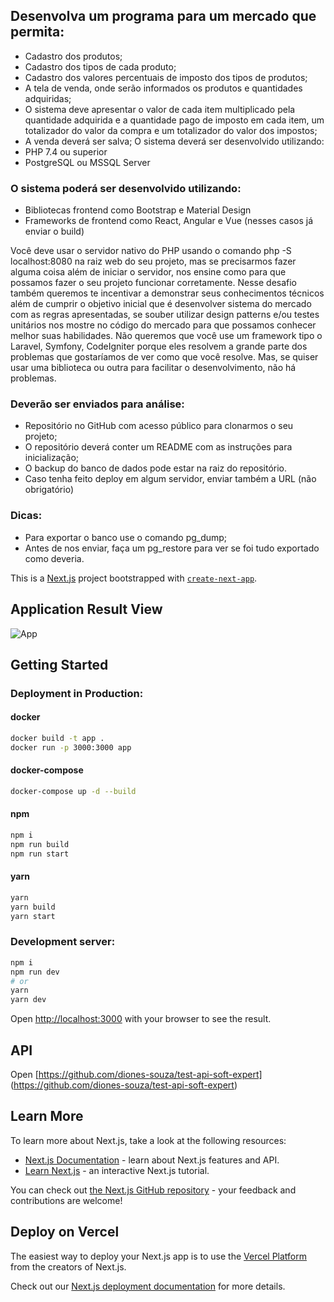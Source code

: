 ## Desenvolva um programa para um mercado que permita:

- Cadastro dos produtos;
- Cadastro dos tipos de cada produto;
- Cadastro dos valores percentuais de imposto dos tipos de produtos;
- A tela de venda, onde serão informados os produtos e quantidades adquiridas;
- O sistema deve apresentar o valor de cada item multiplicado pela quantidade adquirida e a quantidade pago de imposto em cada item, um totalizador do valor da compra e um totalizador do valor dos impostos;
- A venda deverá ser salva;
  O sistema deverá ser desenvolvido utilizando:
- PHP 7.4 ou superior
- PostgreSQL ou MSSQL Server

### O sistema poderá ser desenvolvido utilizando:

- Bibliotecas frontend como Bootstrap e Material Design
- Frameworks de frontend como React, Angular e Vue (nesses casos já enviar o build)

Você deve usar o servidor nativo do PHP usando o comando php -S localhost:8080 na raiz web do
seu projeto, mas se precisarmos fazer alguma coisa além de iniciar o servidor, nos ensine como para
que possamos fazer o seu projeto funcionar corretamente.
Nesse desafio também queremos te incentivar a demonstrar seus conhecimentos técnicos além de
cumprir o objetivo inicial que é desenvolver sistema do mercado com as regras apresentadas, se
souber utilizar design patterns e/ou testes unitários nos mostre no código do mercado para que
possamos conhecer melhor suas habilidades.
Não queremos que você use um framework tipo o Laravel, Symfony, CodeIgniter porque eles
resolvem a grande parte dos problemas que gostaríamos de ver como que você resolve. Mas, se
quiser usar uma biblioteca ou outra para facilitar o desenvolvimento, não há problemas.

### Deverão ser enviados para análise:

- Repositório no GitHub com acesso público para clonarmos o seu projeto;
- O repositório deverá conter um README com as instruções para inicialização;
- O backup do banco de dados pode estar na raiz do repositório.
- Caso tenha feito deploy em algum servidor, enviar também a URL (não obrigatório)

### Dicas:

- Para exportar o banco use o comando pg_dump;
- Antes de nos enviar, faça um pg_restore para ver se foi tudo exportado como deveria.

This is a [Next.js](https://nextjs.org/) project bootstrapped with [`create-next-app`](https://github.com/vercel/next.js/tree/canary/packages/create-next-app).

## Application Result View

![App](https://uploaddeimagens.com.br/images/004/592/887/full/localhost_3000.png?1693405728)

## Getting Started

### Deployment in Production:

#### docker

```bash
docker build -t app .
docker run -p 3000:3000 app
```

#### docker-compose

```bash
docker-compose up -d --build
```

#### npm

```bash
npm i
npm run build
npm run start
```

#### yarn

```bash
yarn
yarn build
yarn start
```

### Development server:

```bash
npm i
npm run dev
# or
yarn
yarn dev
```

Open [http://localhost:3000](http://localhost:3000) with your browser to see the result.

## API

Open [https://github.com/diones-souza/test-api-soft-expert] (https://github.com/diones-souza/test-api-soft-expert)

## Learn More

To learn more about Next.js, take a look at the following resources:

- [Next.js Documentation](https://nextjs.org/docs) - learn about Next.js features and API.
- [Learn Next.js](https://nextjs.org/learn) - an interactive Next.js tutorial.

You can check out [the Next.js GitHub repository](https://github.com/vercel/next.js/) - your feedback and contributions are welcome!

## Deploy on Vercel

The easiest way to deploy your Next.js app is to use the [Vercel Platform](https://vercel.com/new?utm_medium=default-template&filter=next.js&utm_source=create-next-app&utm_campaign=create-next-app-readme) from the creators of Next.js.

Check out our [Next.js deployment documentation](https://nextjs.org/docs/deployment) for more details.
